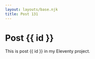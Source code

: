 ```yaml
---
layout: layouts/base.njk
title: Post 131
---
```


# Post {{ id }}

This is post {{ id }} in my Eleventy project.
